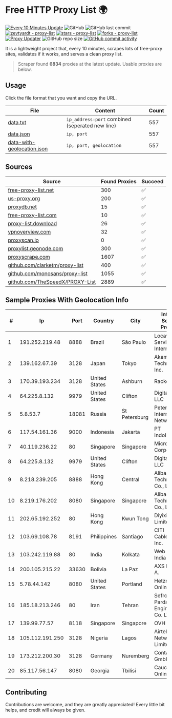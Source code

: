 
# Free HTTP Proxy List 🌍

[![Every 10 Minutes Update](https://github.com/mertguvencli/http-proxy-list/actions/workflows/main.yml/badge.svg?branch=main)](https://github.com/mertguvencli/http-proxy-list/actions/workflows/main.yml)
![GitHub](https://img.shields.io/github/license/mertguvencli/http-proxy-list)
![GitHub last commit](https://img.shields.io/github/last-commit/mertguvencli/http-proxy-list)
[![zevtyardt - proxy-list](https://img.shields.io/static/v1?label=zevtyardt&message=proxy-list&color=blue&logo=github)](https://github.com/zevtyardt/proxy-list "Go to GitHub repo")
[![stars - proxy-list](https://img.shields.io/github/stars/zevtyardt/proxy-list?style=social)](https://github.com/zevtyardt/proxy-list)
[![forks - proxy-list](https://img.shields.io/github/forks/zevtyardt/proxy-list?style=social)](https://github.com/zevtyardt/proxy-list)
[![Proxy Updater](https://github.com/zevtyardt/proxy-list/workflows/Proxy%20Updater/badge.svg)](https://github.com/zevtyardt/proxy-list/actions?query=workflow:"Proxy+Updater")
![GitHub repo size](https://img.shields.io/github/repo-size/zevtyardt/proxy-list)
[![GitHub commit activity](https://img.shields.io/github/commit-activity/m/zevtyardt/proxy-list?logo=commits)](https://github.com/zevtyardt/proxy-list/commits/main)

It is a lightweight project that, every 10 minutes, scrapes lots of free-proxy sites, validates if it works, and serves a clean proxy list.

> Scraper found **6834** proxies at the latest update. Usable proxies are below.

## Usage

Click the file format that you want and copy the URL.

|File|Content|Count|
|----|-------|-----|
|[data.txt](https://raw.githubusercontent.com/mertguvencli/http-proxy-list/main/proxy-list/data.txt)|`ip_address:port` combined (seperated new line)|557|
|[data.json](https://raw.githubusercontent.com/mertguvencli/http-proxy-list/main/proxy-list/data.json)|`ip, port`|557|
|[data-with-geolocation.json](https://raw.githubusercontent.com/mertguvencli/http-proxy-list/main/proxy-list/data-with-geolocation.json)|`ip, port, geolocation`|557|

## Sources

|Source|Found Proxies|Succeed|
|------|-------------|-------|
|[free-proxy-list.net](https://free-proxy-list.net)|300|✅|
|[us-proxy.org](https://www.us-proxy.org)|200|✅|
|[proxydb.net](http://proxydb.net)|15|✅|
|[free-proxy-list.com](https://free-proxy-list.com/?page=&port=&type%5B%5D=http&type%5B%5D=https&up_time=0&search=Search)|10|✅|
|[proxy-list.download](https://www.proxy-list.download/HTTP)|26|✅|
|[vpnoverview.com](https://vpnoverview.com/privacy/anonymous-browsing/free-proxy-servers)|32|✅|
|[proxyscan.io](https://www.proxyscan.io)|0|✅|
|[proxylist.geonode.com](https://proxylist.geonode.com/api/proxy-list?limit=300&page=1&sort_by=lastChecked&sort_type=desc&protocols=http,https)|300|✅|
|[proxyscrape.com](https://api.proxyscrape.com/v2/?request=displayproxies&protocol=http&timeout=10000&country=all&ssl=all&anonymity=all)|1607|✅|
|[github.com/clarketm/proxy-list](https://raw.githubusercontent.com/clarketm/proxy-list/master/proxy-list-raw.txt)|400|✅|
|[github.com/monosans/proxy-list](https://raw.githubusercontent.com/monosans/proxy-list/main/proxies/http.txt)|1055|✅|
|[github.com/TheSpeedX/PROXY-List](https://raw.githubusercontent.com/TheSpeedX/PROXY-List/master/http.txt)|2889|✅|


## Sample Proxies With Geolocation Info

|#|Ip|Port|Country|City|Internet Service Provider|
|-|--|----|-------|----|-------------------------|
|1|191.252.219.48|8888|Brazil|São Paulo|Locaweb Serviços de Internet S/A|
|2|139.162.67.39|3128|Japan|Tokyo|Akamai Technologies, Inc.|
|3|170.39.193.234|3128|United States|Ashburn|Rackdog, LLC|
|4|64.225.8.132|9979|United States|Clifton|DigitalOcean, LLC|
|5|5.8.53.7|18081|Russia|St Petersburg|Petersburg Internet Network ltd|
|6|117.54.161.36|9000|Indonesia|Jakarta|PT IndoInternet|
|7|40.119.236.22|80|Singapore|Singapore|Microsoft Corporation|
|8|64.225.8.132|9979|United States|Clifton|DigitalOcean, LLC|
|9|8.218.239.205|8888|Hong Kong|Central|Alibaba (US) Technology Co., Ltd.|
|10|8.219.176.202|8080|Singapore|Singapore|Alibaba (US) Technology Co., Ltd.|
|11|202.65.192.252|80|Hong Kong|Kwun Tong|Diyixian.com Limited|
|12|103.69.108.78|8191|Philippines|Santiago|CITI Cableworld Inc.|
|13|103.242.119.88|80|India|Kolkata|Web Werks India Pvt. Ltd.|
|14|200.105.215.22|33630|Bolivia|La Paz|AXS Bolivia S. A.|
|15|5.78.44.142|8080|United States|Portland|Hetzner Online GmbH|
|16|185.18.213.246|80|Iran|Tehran|Sefroyek Pardaz Engineering Co. LTD|
|17|139.99.77.57|8118|Singapore|Singapore|OVH SAS|
|18|105.112.191.250|3128|Nigeria|Lagos|Airtel Networks Limited|
|19|173.212.200.30|3128|Germany|Nuremberg|Contabo GmbH|
|20|85.117.56.147|8080|Georgia|Tbilisi|Caucasus Online Ltd.|



## Contributing

Contributions are welcome, and they are greatly appreciated! Every
little bit helps, and credit will always be given.


